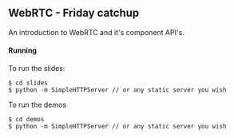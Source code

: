 ## WebRTC - Friday catchup

An introduction to WebRTC and it's component API's.

#### Running

To run the slides:

    $ cd slides
    $ python -m SimpleHTTPServer // or any static server you wish

To run the demos

    $ cd demos
    $ python -m SimpleHTTPServer // or any static server you wish
